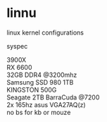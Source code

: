 # linnu
linux kernel configurations 

syspec

3900X \
RX 6600 \
32GB DDR4 @3200mhz \
Samsung SSD 980 1TB \
KINGSTON 500G \
Seagate 2TB BarraCuda @7200 \
2x 165hz asus VGA27AQ(z) \
no bs for kb or mouze
